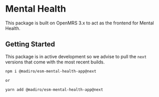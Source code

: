 # Mental Health

This package is built on OpenMRS 3.x to act as the frontend for Mental Health.

## Getting Started

This package is in active development so we advise to pull the `next` versions that come with the most recent builds.

```sh
npm i @madiro/esm-mental-health-app@next

or

yarn add @madiro/esm-mental-health-app@next
```
